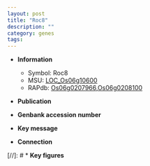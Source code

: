 ```yaml
---
layout: post
title: "Roc8"
description: ""
category: genes
tags: 
---
```


* **Information**  
    + Symbol: Roc8  
    + MSU: [LOC_Os06g10600](http://rice.uga.edu/cgi-bin/ORF_infopage.cgi?orf=LOC_Os06g10600)  
    + RAPdb: [Os06g0207966](http://rapdb.dna.affrc.go.jp/viewer/gbrowse_details/irgsp1?name=Os06g0207966),[Os06g0208100](http://rapdb.dna.affrc.go.jp/viewer/gbrowse_details/irgsp1?name=Os06g0208100)  

* **Publication**  

* **Genbank accession number**  

* **Key message**  

* **Connection**  

[//]: # * **Key figures**  


